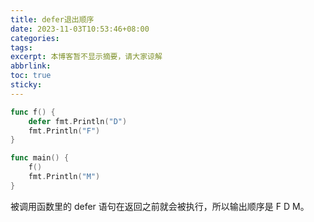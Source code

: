 ```yaml
---
title: defer退出顺序
date: 2023-11-03T10:53:46+08:00
categories: 
tags: 
excerpt: 本博客暂不显示摘要，请大家谅解
abbrlink: 
toc: true
sticky:
---
```


```go
func f() {
	defer fmt.Println("D")
	fmt.Println("F")
}

func main() {
	f()
	fmt.Println("M")
}
```

被调用函数里的 defer 语句在返回之前就会被执行，所以输出顺序是 F D M。